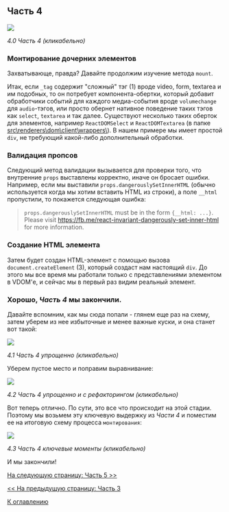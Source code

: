 ## Часть 4

[![](https://rawgit.com/Bogdan-Lyashenko/Under-the-hood-ReactJS/master/stack/images/4/part-4.svg)](https://rawgit.com/Bogdan-Lyashenko/Under-the-hood-ReactJS/master/stack/images/4/part-4.svg)

<em>4.0 Часть 4 (кликабельно)</em>

### Монтирование дочерних элементов

Захватывающе, правда? Давайте продолжим изучение метода `mount`.

Итак, если `_tag` содержит "сложный" тэг (1) вроде video, form, textarea и им подобных, то он потребует компонента-обертки, который добавит обработчики событий для каждого медиа-события вроде `volumechange` для `audio`-тэгов, или просто обернет нативное поведение таких тэгов как `select`, `textarea` и так далее.
Существуют несколько таких оберток для элементов, например `ReactDOMSelect` и `ReactDOMTextarea` (в папке [src\\renderers\\dom\\client\\wrappers\\](https://github.com/facebook/react/blob/v15.4.2/src/renderers/dom/client/wrappers/)). В нашем примере мы имеет простой `div`, не требующий какой-либо дополнительный обработки.

### Валидация пропсов

Следующий метод валидации вызывается для проверки того, что внутренние `props` выставлены корректно, иначе он бросает ошибки. Например, если мы выставили `props.dangerouslySetInnerHTML` (обычно используется когда мы хотим вставить HTML из строки), а поле `__html` пропустили, то покажется следующая ошибка:

> `props.dangerouslySetInnerHTML` must be in the form `{__html: ...}`.  Please visit https://fb.me/react-invariant-dangerously-set-inner-html for more information.

### Создание HTML элемента

Затем будет создан HTML-элемент с помощью вызова `document.createElement` (3), который создаст нам настоящий `div`. До этого мы все время мы работали только с представлениями элементом в VDOM'е, и сейчас мы в первый раз видим реальный элемент.


### Хорошо, *Часть 4* мы закончили.

Давайте вспомним, как мы сюда попали - глянем еще раз на схему, затем уберем из нее избыточные и менее важные куски, и она станет вот такой:

[![](https://rawgit.com/Bogdan-Lyashenko/Under-the-hood-ReactJS/master/stack/images/4/part-4-A.svg)](https://rawgit.com/Bogdan-Lyashenko/Under-the-hood-ReactJS/master/stack/images/4/part-4-A.svg)

<em>4.1 Часть 4 упрощенно (кликабельно)</em>

Уберем пустое место и поправим выравнивание:

[![](https://rawgit.com/Bogdan-Lyashenko/Under-the-hood-ReactJS/master/stack/images/4/part-4-B.svg)](https://rawgit.com/Bogdan-Lyashenko/Under-the-hood-ReactJS/master/stack/images/4/part-4-B.svg)

<em>4.2 Часть 4 упрощенно и с рефакторингом (кликабельно)</em>

Вот теперь отлично. По сути, это все что происходит на этой стадии. Поэтому мы возьмем эту ключевую выдержку из *Части 4* и поместим ее на итоговую схему процесса `монтирования`:

[![](https://rawgit.com/Bogdan-Lyashenko/Under-the-hood-ReactJS/master/stack/images/4/part-4-C.svg)](https://rawgit.com/Bogdan-Lyashenko/Under-the-hood-ReactJS/master/stack/images/4/part-4-C.svg)

<em>4.3 Часть 4 ключевые моменты (кликабельно)</em>

И мы закончили!


[На следующую страницу: Часть 5 >>](./Part-5.md)

[<< На предыдущую страницу: Часть 3](./Part-3.md)


[К оглавлению](../../README.md)
